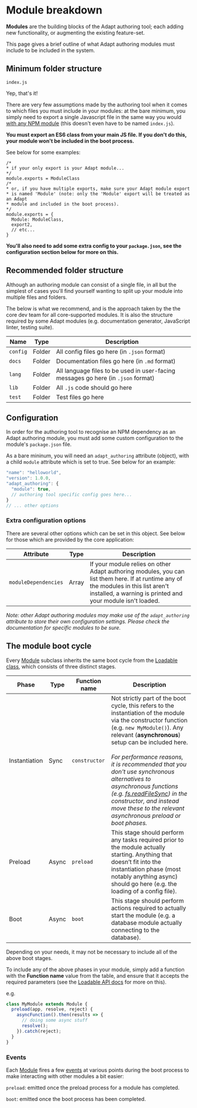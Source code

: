 # Module breakdown
**Modules** are the building blocks of the Adapt authoring tool; each adding new functionality, or augmenting the existing feature-set.

This page gives a brief outline of what Adapt authoring modules must include to be included in the system.

## Minimum folder structure
```
index.js
```
Yep, that's it!

There are very few assumptions made by the authoring tool when it comes to which files you must include in your modules: at the bare minimum, you simply need to export a single Javascript file in the same way you would [with any NPM module](https://docs.npmjs.com/files/package.json#main) (this doesn't even have to be named `index.js`).

**You must export an ES6 class from your main JS file. If you don't do this, your module won't be included in the boot process.**

See below for some examples:

```
/*
* if your only export is your Adapt module...
*/
module.exports = ModuleClass
/*
* or, if you have multiple exports, make sure your Adapt module export
* is named 'Module' (note: only the 'Module' export will be treated as an Adapt
* module and included in the boot process).
*/
module.exports = {
  Module: ModuleClass,
  export2,
  // etc...
}
```

**You'll also need to add some extra config to your `package.json`, see the configuration section below for more on this.**

## Recommended folder structure
Although an authoring module can consist of a single file, in all but the simplest of cases you'll find yourself wanting to split up your module into multiple files and folders.

The below is what we recommend, and is the approach taken by the the core dev team for all core-supported modules. It is also the structure required by some Adapt modules (e.g. documentation generator, JavaScript linter, testing suite).

| Name | Type | Description |
| ---- | ---- | ----------- |
| `config` | Folder | All config files go here (in `.json` format) |
| `docs` | Folder | Documentation files go here (in `.md` format) |
| `lang` | Folder | All language files to be used in user-facing messages go here (in `.json` format) |
| `lib` | Folder | All `.js` code should go here |
| `test` | Folder | Test files go here |

## Configuration
In order for the authoring tool to recognise an NPM dependency as an Adapt authoring module, you must add some custom configuration to the module's `package.json` file.

As a bare mininum, you will need an `adapt_authoring` attribute (object), with a child `module` attribute which is set to true. See below for an example:

```javascript
"name": "helloworld",
"version": 1.0.0,
"adapt_authoring": {
  "module": true,
  // authoring tool specific config goes here...
}
// ... other options
```
### Extra configuration options
There are several other options which can be set in this object. See below for those which are provided by the core application:

| Attribute | Type | Description |
| --------- | ---- | ----------- |
| `moduleDependencies` | Array | If your module relies on other Adapt authoring modules, you can list them here. If at runtime any of the modules in this list aren't installed, a warning is printed and your module isn't loaded. |

*Note: other Adapt authoring modules may make use of the `adapt_authoring` attribute to store their own configuration settings. Please check the documentation for specific modules to be sure.*

## The module boot cycle

Every [Module](../class/adapt_authoring_restructure/adapt-authoring-core/lib/module.js~Module.html) subclass inherits the same boot cycle from the [Loadable class](../class/adapt_authoring_restructure/adapt-authoring-core/lib/loadable.js~Loadable.html), which consists of three distinct stages.

| Phase | Type | Function name | Description |
| ----- | ---- | ------------- | ----------- |
| Instantiation | Sync | `constructor` | Not strictly part of the boot cycle, this refers to the instantiation of the module via the constructor function (e.g. `new MyModule()`). Any relevant (**asynchronous**) setup can be included here.<br><br/> *For performance reasons, it is recommended that you don't use synchronous alternatives to asynchronous functions (e.g. [fs.readFileSync](https://nodejs.org/api/fs.html#fs_fs_readfilesync_path_options)) in the constructor, and instead move these to the relevant asynchronous preload or boot phases.* |
| Preload | Async | `preload` | This stage should perform any tasks required prior to the module actually starting. Anything that doesn’t fit into the instantiation phase (most notably anything async) should go here (e.g. the loading of a config file). |
| Boot | Async | `boot` | This stage should perform actions required to actually start the module (e.g. a database module actually connecting to the database). |

Depending on your needs, it may not be necessary to include all of the above boot stages.

To include any of the above phases in your module, simply add a function with the **Function name** value from the table, and ensure that it accepts the required parameters (see the [Loadable API docs](../class/adapt_authoring_restructure/adapt-authoring-core/lib/loadable.js~Loadable.html) for more on this).

e.g.
```javascript
class MyModule extends Module {
  preload(app, resolve, reject) {
    asyncFunction().then(results => {
      // doing some async stuff
      resolve();
    }).catch(reject);
  }
}
```

### Events

Each [Module](../class/adapt_authoring_restructure/adapt-authoring-core/lib/module.js~Module.html) fires a few [events](../class/adapt_authoring_restructure/adapt-authoring-core/lib/events.js~Events.html) at various points during the boot process to make interacting with other modules a bit easier:

`preload`: emitted once the preload process for a module has completed.

`boot`: emitted once the boot process has been completed.
